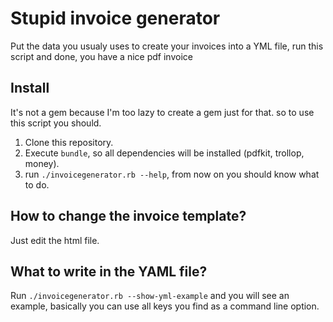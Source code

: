 # Stupid invoice generator

Put the data you usualy uses to create your invoices into a YML file, run this script and done, you have a nice pdf invoice

## Install

It's not a gem because I'm too lazy to create a gem just for that. so to use this script you should.

  1. Clone this repository.
  2. Execute `bundle`, so all dependencies will be installed (pdfkit, trollop, money).
  3. run `./invoicegenerator.rb --help`, from now on you should know what to do.

## How to change the invoice template?

Just edit the html file.

## What to write in the YAML file?

Run `./invoicegenerator.rb --show-yml-example` and you will see an example, basically you can use all keys you find as a command line option.
